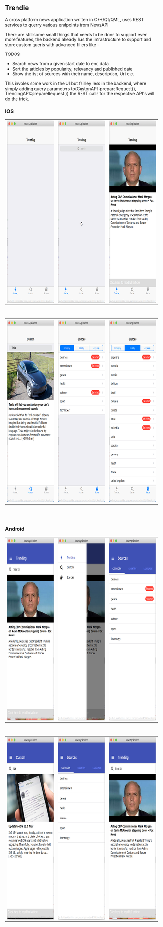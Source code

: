 ## Trendie

A cross platform news application written in C++/Qt/QML, uses REST services to querry various endpoints from NewsAPI 

There are still some small things that needs to be done to support even more features, the backend already has the infrastructure to support and store custom queris with advanced filters like -

TODOS
* Search news from a given start date to end data
* Sort the articles by popularity, relevancy and published date
* Show the list of sources with their name, description, Url etc.

This involes some work in the UI but fairley less in the backend, where simply adding query parameters to(CustonAPI::prepareRequest(), TrendingAPI::prepareRequest()) the REST calls for the respective API's will do the trick.

### IOS
<table width = "100%">
<td><img src = "resources/images/1.png" width = 250 height = 600></td>
<td align = "center"><img src = "resources/images/2.png" width = 250 height = 600></td>
<td align = "right"><img src = "resources/images/3.png" width = 250 height = 600></td>
</table>
<br>
<table width = "100%">
<td><img src = "resources/images/6.png" width = 250 height = 600></td>
<td align = "center"><img src = "resources/images/7.png" width = 250 height = 600></td>
<td align = "right"><img src = "resources/images/8.png" width = 250 height = 600></td>
</table>

<br>
<br>

### Android
<table width = "100%">
<td><img src = "resources/images/10.png" width = 250 height = 600></td>
<td align = "center"><img src = "resources/images/11.png" width = 250 height = 600></td>
<td align = "right"><img src = "resources/images/13.png" width = 250 height = 600></td>
</table>
<br>
<table width = "100%">
<td><img src = "resources/images/14.png" width = 250 height = 600></td>
<td align = "center"><img src = "resources/images/12.png" width = 250 height = 600></td>
<td align = "right"><img src = "resources/images/10.png" width = 250 height = 600></td>
</table>
